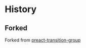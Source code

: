 # History

## Forked

Forked from [preact-transition-group](https://github.com/developit/preact-transition-group)
